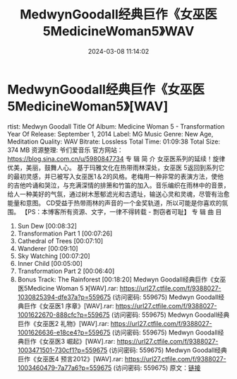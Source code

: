 ﻿---
title: MedwynGoodall经典巨作《女巫医5MedicineWoman5》WAV
date: 2024-03-08 11:14:02
categories: 古典音乐、新世纪、纯音雅乐
tags: 纯音雅乐
---
# MedwynGoodall经典巨作《女巫医5MedicineWoman5》[WAV]

rtist: Medwyn Goodall
Title Of Album: Medicine Woman 5 - Transformation
Year Of Release: September 1, 2014
Label: MG Music
Genre: New Age, Meditation
Quality: WAV
Bitrate: Lossless
Total Time: 01:09:38
Total Size: 374 MB
资源整理: 爷们爱音乐
官方网站：https://blog.sina.com.cn/u/5980847734
专 辑 简 介
女巫医系列的延续！旋律优美，美丽，鼓舞人心。
基于玛雅文化在热带雨林深处，女巫医
5返回到系列它的最初灵感，并已被写入女巫医1＆2的风格。老梅用一种非常的表演方法，使他的吉他吟诵和哭泣，与充满深情的排箫和竹笛的加入。音乐编织在雨林中的音景，给人一种美好的气氛，通过树木葱郁滤光和古遗址，输送心灵和灵魂，尽管有治愈能量和意图。
CD受益于热带雨林的声音的一个金奖轨道，所以可能是你喜欢的氛围。
【PS：本博客所有资源、文字，一律不得转载 - 剽窃者可耻】
专 辑 曲 目
01. Sun Dew [00:08:32]
02. Transformation Part 1 [00:07:26]
03. Cathedral of Trees [00:07:10]
04. Wanderer [00:09:10]
05. Sky Watching [00:07:20]
06. Inner Child [00:05:00]
07. Transformation Part 2 [00:06:40]
08. Bonus Track: The Rainforest [00:18:20]
Medwyn Goodall经典巨作《女巫医5Medicine Woman 5 》[WAV].rar: https://url27.ctfile.com/f/9388027-1030825394-dfe37a?p=559675
(访问密码: 559675)
Medwyn Goodall经典巨作《女巫医1 序章》[WAV].rar: https://url27.ctfile.com/f/9388027-1001622670-888cfc?p=559675
(访问密码: 559675)
Medwyn Goodall经典巨作《女巫医2 礼物》[WAV].rar: https://url27.ctfile.com/f/9388027-1001626636-e18ce4?p=559675
(访问密码: 559675)
Medwyn Goodall经典巨作《女巫医3 崛起》[WAV].rar: https://url27.ctfile.com/f/9388027-1003471501-730cf1?p=559675
(访问密码: 559675)
Medwyn Goodall经典巨作《女巫医4 预言2012》[WAV].rar: https://url27.ctfile.com/f/9388027-1003460479-7a77a6?p=559675
(访问密码: 559675)
原文：[链接](https://blog.sina.com.cn/s/blog_1647c7e76010314mh.html)